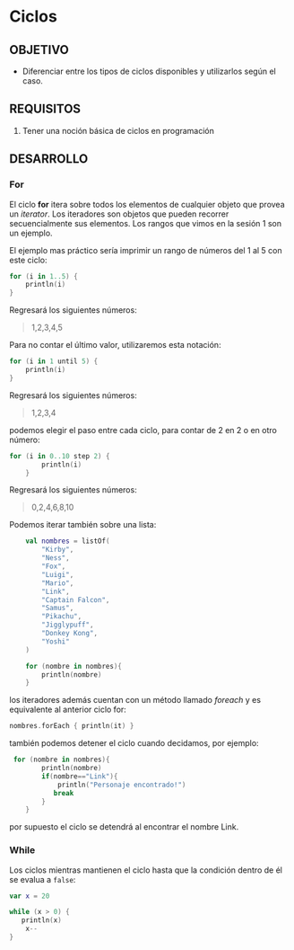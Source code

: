 # Ciclos

## OBJETIVO

- Diferenciar entre los tipos de ciclos disponibles y utilizarlos según el caso.

## REQUISITOS

1. Tener una noción básica de ciclos en programación

## DESARROLLO

### For

El ciclo **for** itera sobre todos los elementos de cualquier objeto que provea un *iterator*. Los iteradores son objetos que pueden recorrer secuencialmente sus elementos. Los rangos que vimos en la sesión 1 son un ejemplo.
	
El ejemplo mas práctico sería imprimir un rango de números del 1 al 5 con este ciclo:

```kotlin
for (i in 1..5) {
    println(i)
}
```
Regresará los siguientes números:

> 1,2,3,4,5

Para no contar el último valor, utilizaremos esta notación:

```kotlin
for (i in 1 until 5) {
    println(i)
}
```

Regresará los siguientes números:

> 1,2,3,4

podemos elegir el paso entre cada ciclo, para contar de 2 en 2 o en otro número:

```kotlin
for (i in 0..10 step 2) {
        println(i)
    }
```

Regresará los siguientes números:

> 0,2,4,6,8,10


Podemos iterar también sobre una lista:

```kotlin
    val nombres = listOf(
        "Kirby",
        "Ness",
        "Fox",
        "Luigi",
        "Mario",
        "Link",
        "Captain Falcon",
        "Samus",
        "Pikachu",
        "Jigglypuff",
        "Donkey Kong",
        "Yoshi"
    )

    for (nombre in nombres){
        println(nombre)
    }
```

los iteradores además cuentan con un método llamado *foreach* y es equivalente al anterior ciclo for:

```kotlin
nombres.forEach { println(it) }
```

también podemos detener el ciclo cuando decidamos, por ejemplo:

```kotlin
 for (nombre in nombres){
        println(nombre)
        if(nombre=="Link"){
            println("Personaje encontrado!")
           break
        }
    }
```

por supuesto el ciclo se detendrá al encontrar el nombre Link.


### While

Los ciclos mientras mantienen el ciclo hasta que la condición dentro de él se evalua a `false`:

```kotlin
var x = 20

while (x > 0) {
   println(x)
    x--
}
```
